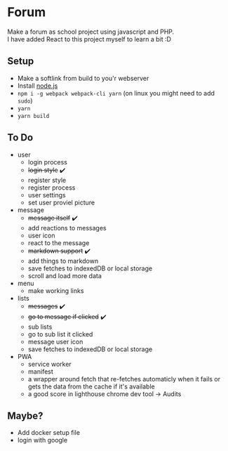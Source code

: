 # Forum
Make a forum as school project using javascript and PHP.  
I have added React to this project myself to learn a bit :D

## Setup
- Make a softlink from build to you'r webserver
- Install [node.js](https://nodejs.org/en/)
- `npm i -g webpack webpack-cli yarn` (on linux you might need to add `sudo`)
- `yarn`
- `yarn build`

## To Do
- user
  - login process
  - ~~login style~~ :heavy_check_mark:
  - register style
  - register process
  - user settings
  - set user proviel picture
- message
  - ~~message itself~~ :heavy_check_mark:
  - add reactions to messages
  - user icon
  - react to the message
  - ~~markdown support~~ :heavy_check_mark:
  - add things to markdown
  - save fetches to indexedDB or local storage
  - scroll and load more data
- menu
  - make working links
- lists
  - ~~messages~~ :heavy_check_mark:
  - ~~go to message if clicked~~ :heavy_check_mark:
  - sub lists
  - go to sub list it clicked
  - message user icon
  - save fetches to indexedDB or local storage
- PWA
  - service worker
  - manifest
  - a wrapper around fetch that re-fetches automaticly when it fails or gets the data from the cache if it's available
  - a good score in lighthouse chrome dev tool -> Audits

## Maybe?
- Add docker setup file
- login with google
